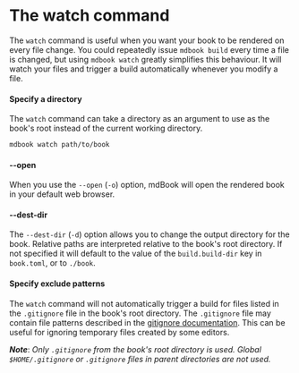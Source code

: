 # The watch command

The `watch` command is useful when you want your book to be rendered on every
file change. You could repeatedly issue `mdbook build` every time a file is
changed, but using `mdbook watch` greatly simplifies this behaviour. It will watch your files and
trigger a build automatically whenever you modify a file.

#### Specify a directory

The `watch` command can take a directory as an argument to use as the book's
root instead of the current working directory.

```bash
mdbook watch path/to/book
```

#### --open

When you use the `--open` (`-o`) option, mdBook will open the rendered book in
your default web browser.

#### --dest-dir

The `--dest-dir` (`-d`) option allows you to change the output directory for the
book. Relative paths are interpreted relative to the book's root directory. If
not specified it will default to the value of the `build.build-dir` key in
`book.toml`, or to `./book`.


#### Specify exclude patterns

The `watch` command will not automatically trigger a build for files listed in
the `.gitignore` file in the book's root directory. The `.gitignore` file may
contain file patterns described in the [gitignore
documentation](https://git-scm.com/docs/gitignore). This can be useful for
ignoring temporary files created by some editors.

***Note***: *Only `.gitignore` from the book's root directory is used. Global
`$HOME/.gitignore` or `.gitignore` files in parent directories are not used.*
